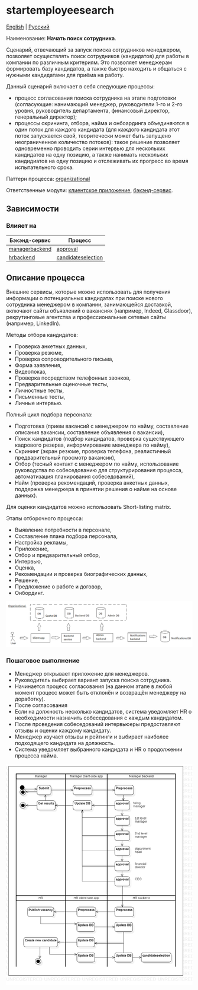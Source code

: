 # startemployeesearch 

[English](startemployeesearch.md) | [Русский](startemployeesearch.ru.md)

Наименование: **Начать поиск сотрудника**.

Сценарий, отвечающий за запуск поиска сотрудников менеджером, позволяет осуществлять поиск сотрудников (кандидатов) для работы в компании по различным критериям.
Это позволяет менеджерам формировать базу кандидатов, а также быстро находить и общаться с нужными кандидатами для приёма на работу.

Данный сценарий включает в себя следующие процессы:
- процесс согласования поиска сотрудника на этапе подготовки (согласующие: нанимающий менеджер, руководители 1-го и 2-го уровня, руководитель департамента, финансовый директор, генеральный директор);
- процессы скрининга, отбора, найма и онбоардинга объединяются в один поток для каждого кандидата (для каждого кандидата этот поток запускается свой, теоритечески может быть запущено неограниченное количество потоков): такое решение позволяет одновременно проводить серии интервью для нескольких кандидатов на одну позицию, а также нанимать нескольких кандидиатов на одну позицию и отслеживать их прогресс во время испытательного срока.

Паттерн процесса: [organizational](../../processpatterns/organizational.ru.md)

Ответственные модули: [клиентское приложение](../../frontend/managerclient.md), [бэкэнд-сервис](../../backend/managerbackend.md).

## Зависимости

### Влияет на

| Бэкэнд-сервис | Процесс |
| --- | ---- |
| [managerbackend](../../backend/managerbackend.ru.md) | [approval](../manager/approval.ru.md) |
| [hrbackend](../../backend/hrbackend.ru.md) | [candidateselection](../hr/candidateselection.ru.md) |

## Описание процесса

Внешние сервисы, которые можно использовать для получения информации о потенциальных кандидатах при поиске нового сотрудника менеджером в компании, занимающейся доставкой, включают сайты объявлений о вакансиях (например, Indeed, Glassdoor), рекрутинговые агентства и профессиональные сетевые сайты (например, LinkedIn).

Методы отбора кандидатов:
- Проверка анкетных данных,
- Проверка резюме,
- Проверка сопроводительного письма,
- Форма заявления,
- Видеопоказ,
- Проверка посредством телефонных звонков,
- Предварительные оценочные тесты,
- Личностные тесты,
- Письменные тесты,
- Личные интервью.

Полный цикл подбора персонала:
- Подготовка (прием вакансий с менеджером по найму, составление описания вакансии, составление объявления о вакансии),
- Поиск кандидатов (подбор кандидатов, проверка существующего кадрового резерва, информирование менеджера по найму),
- Скрининг (экран резюме, проверка телефона, реалистичный предварительный просмотр вакансии),
- Отбор (тесный контакт с менеджером по найму, использование руководства по собеседованию для структурирования процесса, автоматизация планирования собеседований),
- Найм (проверка рекомендаций, проверка анкетных данных, поддержка менеджера в принятии решения о найме на основе данных).

Для оценки кандидатов можно использовать Short-listing matrix.

Этапы отборочного процесса:
- Выявление потребности в персонале,
- Составление плана подбора персонала,
- Настройка рекламы,
- Приложение,
- Отбор и предварительный отбор,
- Интервью,
- Оценка,
- Рекомендации и проверка биографических данных,
- Решение,
- Предложение о работе и договор,
- Онбординг.

![organizational_overall](../../img/organizational_overall.png)

### Пошаговое выполнение

- Менеджер открывает приложение для менеджеров.
- Руководитель выбирает вариант запуска поиска сотрудника.
- Начинается процесс согласования (на данном этапе в любой момент процесс может быть отклонён и возвращён менеджеру на доработку).
- После согласования 
- Если на должность несколько кандидатов, система уведомляет HR о необходимости назначить собеседования с каждым кандидатом.
- После проведения собеседований интервьюеры предоставляют отзывы и оценки каждому кандидату.
- Менеджер изучает отзывы и рейтинги и выбирает наиболее подходящего кандидата на должность.
- Система уведомляет выбранного кандидата и HR о продолжении процесса найма.

![manager.startemployeesearch](../../img/activitydiagrams/manager.startemployeesearch.png)
